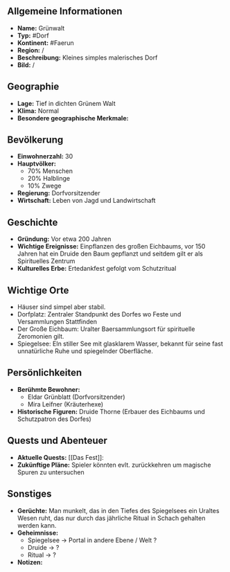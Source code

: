 

## Allgemeine Informationen
- **Name:** Grünwalt
- **Typ:** #Dorf
- **Kontinent:** #Faerun
- **Region:** /
- **Beschreibung:** Kleines simples malerisches Dorf
- **Bild:** /

## Geographie
- **Lage:** Tief in dichten Grünem Walt 
- **Klima:** Normal
- **Besondere geographische Merkmale:** 

## Bevölkerung
- **Einwohnerzahl:** 30
- **Hauptvölker:** 
	- 70% Menschen 
	- 20% Halblinge 
	- 10% Zwege
- **Regierung:** Dorfvorsitzender
- **Wirtschaft:** Leben von Jagd und Landwirtschaft

## Geschichte
- **Gründung:** Vor etwa 200 Jahren 
- **Wichtige Ereignisse:** Einpflanzen des großen Eichbaums, vor 150 Jahren hat ein Druide den Baum gepflanzt und seitdem gilt er als Spirituelles Zentrum
- **Kulturelles Erbe:** Ertedankfest gefolgt vom Schutzritual

## Wichtige Orte
- Häuser sind simpel aber stabil.
- Dorfplatz: Zentraler Standpunkt des Dorfes wo Feste und Versammlungen Stattfinden
- Der Große Eichbaum: Uralter Baersammlungsort für spirituelle Zeromonien gilt.
- Spiegelsee: EIn stiller See mit glasklarem Wasser, bekannt für seine fast unnatürliche Ruhe und spiegelnder Oberfläche.

## Persönlichkeiten
- **Berühmte Bewohner:** 
	- Eldar Grünblatt (Dorfvorsitzender)
	- Mira Leifner (Kräuterhexe)
- **Historische Figuren:** Druide Thorne (Erbauer des Eichbaums und Schutzpatron des Dorfes)


## Quests und Abenteuer 
- **Aktuelle Quests:** [[Das Fest]]: 
- **Zukünftige Pläne:** Spieler könnten evlt. zurückkehren um magische Spuren zu untersuchen

## Sonstiges
- **Gerüchte:** Man munkelt, das in den Tiefes des Spiegelsees ein Uraltes Wesen ruht, das nur durch das jährliche Ritual in Schach gehalten werden kann.
- **Geheimnisse:** 
	- Spiegelsee -> Portal in andere Ebene / Welt ? 
	- Druide -> ? 
	- Ritual -> ?
- **Notizen:** 


